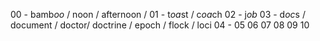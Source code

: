 00 - bamb*oo* / noon / afternoon /
01 - t*oa*st / c*oa*ch
02 - j*ob*
03 - d*oc*s / document / doctor/ doctrine / epoch / flock / loci
04 - 
05
06
07
08
09
10
